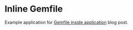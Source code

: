 # Inline Gemfile

Example application for [Gemfile inside application](http://janis-vitols.com/ruby/gemfile/bundler/2017/03/03/gemfile-inside-application.html) blog post.
